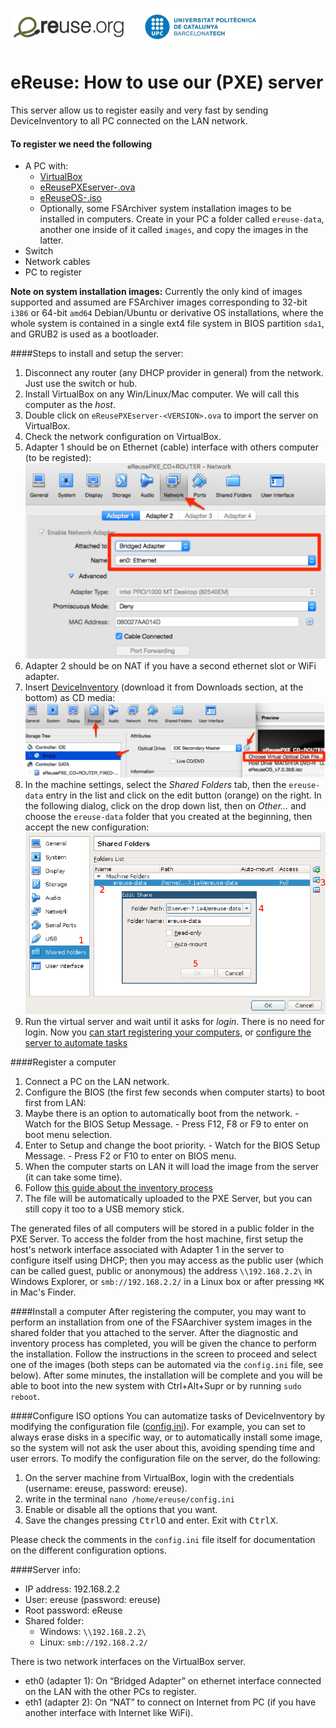 ![eReuselogo](./images/eReuse_logo_200.png)
![UPClogo](./images/UPC_logo_200.png)

# eReuse: How to use our (PXE) server

This server allow us to register easily and very fast by sending DeviceInventory to all PC 
connected on the LAN network.

#### To register we need the following

- A PC with:
  - [VirtualBox](https://www.virtualbox.org/wiki/Downloads)
  - [eReusePXEserver-<VERSION>.ova](https://github.com/eReuse/device-inventory/releases/latest)
  - [eReuseOS-<VERSION>.iso](https://github.com/eReuse/device-inventory/releases/latest)
  - Optionally, some FSArchiver system installation images to be installed in computers. Create in your PC a folder called ``ereuse-data``, another one inside of it called ``images``, and copy the images in the latter.
- Switch
- Network cables
- PC to register

**Note on system installation images:** Currently the only kind of images supported and assumed are FSArchiver images corresponding to 32-bit ``i386`` or 64-bit ``amd64`` Debian/Ubuntu or derivative OS installations, where the whole system is contained in a single ext4 file system in BIOS partition ``sda1``, and GRUB2 is used as a bootloader.

####Steps to install and setup the server:
1. Disconnect any router (any DHCP provider in general) from the network. Just use the switch or hub.
2. Install VirtualBox on any Win/Linux/Mac computer. We will call this computer as the *host*.
2. Double click on `eReusePXEserver-<VERSION>.ova` to import the server on VirtualBox.
3. Check the network configuration on VirtualBox.
  1. Adapter 1 should be on Ethernet (cable) interface with others computer (to be registed): ![Virtualbox network](./images/virtualbox-network.png)
  2. Adapter 2 should be on NAT if you have a second ethernet slot or WiFi adapter.
4. Insert [DeviceInventory](https://github.com/eReuse/device-inventory/releases/latest) (download it from Downloads section, at the bottom) as CD media: ![Virtualbox disk](./images/virtualbox-disk.png)
5. In the machine settings, select the *Shared Folders* tab, then the ``ereuse-data`` entry in the list and click on the edit button (orange) on the right. In the following dialog, click on the drop down list, then on *Other…* and choose the ``ereuse-data`` folder that you created at the beginning, then accept the new configuration: ![Virtualbox shared folder](./images/virtualbox-shared.png)
6. Run the virtual server and wait until it asks for *login*. There is no need for login. Now you [can start registering your computers](#register-a-computer), or [configure the server to automate tasks](#configure-iso-options)

####Register a computer
1. Connect a PC on the LAN network.
2. Configure the BIOS (the first few seconds when computer starts) to boot first from LAN:
  1. Maybe there is an option to automatically boot from the network. 
    - Watch for the BIOS Setup Message. 
    - Press F12, F8 or F9 to enter on boot menu selection.
  2. Enter to Setup and change the boot priority.
    - Watch for the BIOS Setup Message.
    - Press F2 or F10 to enter on BIOS menu.
3. When the computer starts on LAN it will load the image from the server (it can take some time).
4. Follow [this guide about the inventory process](https://github.com/eReuse/device-inventory/blob/master/docs/USB_Register.md#4-inventory-process-register-hardware-characteristics-of-a-computer)
5. The file will be automatically uploaded to the PXE Server, but you can still copy it too to a USB memory stick.

The generated files of all computers will be stored in a public folder in the PXE Server. To access the folder from the host machine, first setup the host's network interface associated with Adapter 1 in the server to configure itself using DHCP; then you may access as the public user (which can be called guest, public or anonymous) the address `\\192.168.2.2\` in Windows Explorer, or `smb://192.168.2.2/` in a Linux box or after pressing <kbd>⌘</kbd><kbd>K</kbd> in Mac's Finder.

####Install a computer
After registering the computer, you may want to perform an installation from one of the FSAarchiver system images in the shared folder that you attached to the server. After the diagnostic and inventory process has completed, you will be given the chance to perform the installation. Follow the instructions in the screen to proceed and select one of the images (both steps can be automated via the ``config.ini`` file, see below).  After some minutes, the installation will be complete and you will be able to boot into the new system with Ctrl+Alt+Supr or by running ``sudo reboot``.

####Configure ISO options
You can automatize tasks of DeviceInventory by modifying the configuration file ([config.ini](https://github.com/eReuse/device-inventory/blob/master/device_inventory/config.ini)). For example, you can set to always erase disks in a specific way, or to automatically install some image, so the system will not ask the user about this, avoiding spending time and user errors. To modify the configuration file on the server, do the following:

1. On the server machine from VirtualBox, login with the credentials (username: ereuse, password: ereuse).
2. write in the terminal `nano /home/ereuse/config.ini`
3. Enable or disable all the options that you want.
4. Save the changes pressing <kbd>Ctrl</kbd><kbd>O</kbd> and enter. Exit with <kbd>Ctrl</kbd><kbd>X</kbd>.

Please check the comments in the `config.ini` file itself for documentation on the different configuration options.

####Server info: 
- IP address: 192.168.2.2 
- User: ereuse (password: ereuse) 
- Root password: eReuse 
- Shared folder: 
  - Windows: `\\192.168.2.2\`
  - Linux: `smb://192.168.2.2/`

There is two network interfaces on the VirtualBox server.
  - eth0 (adapter 1): On “Bridged Adapter” on ethernet interface connected on the LAN with the other PCs to register.
  - eth1 (adapter 2): On “NAT” to connect on Internet from PC (if you have another interface with Internet like WiFi).
